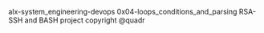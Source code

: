 alx-system_engineering-devops
0x04-loops_conditions_and_parsing
RSA-SSH and BASH project
copyright @quadr
